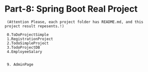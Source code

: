 #                                           Part-8: Spring Boot Real Project 
     (Attention Please, each project folder has README.md, and this project result repesents.!)

     0.ToDoProjectSimple
     1.RegistrationProject
     2.TodoSimpleProject
     3.TodoProjectDB
     4.EmployeeSalary
     
     
     9. AdminPage
